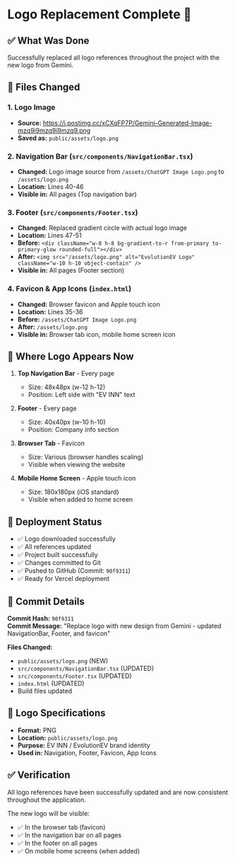 # Logo Replacement Complete 🎨

## ✅ What Was Done

Successfully replaced all logo references throughout the project with the new logo from Gemini.

## 📁 Files Changed

### 1. Logo Image
- **Source:** https://i.postimg.cc/xCXqFP7P/Gemini-Generated-Image-mzq9i9mzq9i9mzq9.png
- **Saved as:** `public/assets/logo.png`

### 2. Navigation Bar (`src/components/NavigationBar.tsx`)
- **Changed:** Logo image source from `/assets/ChatGPT Image Logo.png` to `/assets/logo.png`
- **Location:** Lines 40-46
- **Visible in:** All pages (Top navigation bar)

### 3. Footer (`src/components/Footer.tsx`)
- **Changed:** Replaced gradient circle with actual logo image
- **Location:** Lines 47-51
- **Before:** `<div className="w-8 h-8 bg-gradient-to-r from-primary to-primary-glow rounded-full"></div>`
- **After:** `<img src="/assets/logo.png" alt="EvolutionEV Logo" className="w-10 h-10 object-contain" />`
- **Visible in:** All pages (Footer section)

### 4. Favicon & App Icons (`index.html`)
- **Changed:** Browser favicon and Apple touch icon
- **Location:** Lines 35-36
- **Before:** `/assets/ChatGPT Image Logo.png`
- **After:** `/assets/logo.png`
- **Visible in:** Browser tab icon, mobile home screen icon

## 🎯 Where Logo Appears Now

1. **Top Navigation Bar** - Every page
   - Size: 48x48px (w-12 h-12)
   - Position: Left side with "EV INN" text

2. **Footer** - Every page
   - Size: 40x40px (w-10 h-10)
   - Position: Company info section

3. **Browser Tab** - Favicon
   - Size: Various (browser handles scaling)
   - Visible when viewing the website

4. **Mobile Home Screen** - Apple touch icon
   - Size: 180x180px (iOS standard)
   - Visible when added to home screen

## 🚀 Deployment Status

- ✅ Logo downloaded successfully
- ✅ All references updated
- ✅ Project built successfully
- ✅ Changes committed to Git
- ✅ Pushed to GitHub (Commit: `90f9311`)
- ✅ Ready for Vercel deployment

## 📝 Commit Details

**Commit Hash:** `90f9311`  
**Commit Message:** "Replace logo with new design from Gemini - updated NavigationBar, Footer, and favicon"

**Files Changed:**
- `public/assets/logo.png` (NEW)
- `src/components/NavigationBar.tsx` (UPDATED)
- `src/components/Footer.tsx` (UPDATED)
- `index.html` (UPDATED)
- Build files updated

## 🎨 Logo Specifications

- **Format:** PNG
- **Location:** `public/assets/logo.png`
- **Purpose:** EV INN / EvolutionEV brand identity
- **Used in:** Navigation, Footer, Favicon, App Icons

## ✅ Verification

All logo references have been successfully updated and are now consistent throughout the application.

The new logo will be visible:
- ✅ In the browser tab (favicon)
- ✅ In the navigation bar on all pages
- ✅ In the footer on all pages
- ✅ On mobile home screens (when added)
